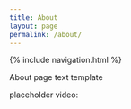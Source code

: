 ```yaml
---
title: About
layout: page
permalink: /about/
---
```



{% include navigation.html %} 



About page text template 

  

placeholder video:  


 <!-- <video width="320" height="240" controls="" preload="none">
  <source src="../images/walls1.webm" type="video/webm">

</video>
-->